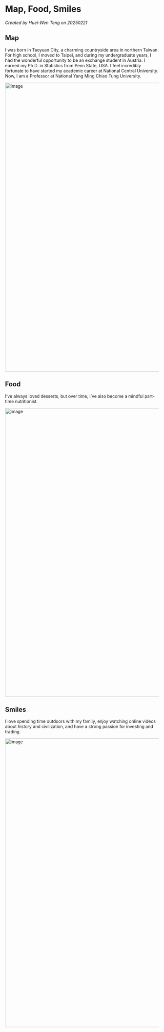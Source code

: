 # Map, Food, Smiles

*Created by Huei-Wen Teng on 20250221*

## Map

I was born in Taoyuan City, a charming countryside area in northern Taiwan.
For high school, I moved to Taipei, and during my undergraduate years, I had the wonderful opportunity to be an exchange student in Austria.
I earned my Ph.D. in Statistics from Penn State, USA.
I feel incredibly fortunate to have started my academic career at National Central University.
Now, I am a Professor at National Yang Ming Chiao Tung University.


<img width="942" alt="image" src="https://github.com/user-attachments/assets/1db45f4b-adf6-48b1-8a14-83fc9245d6cf" />


## Food

I’ve always loved desserts, but over time, I’ve also become a mindful part-time nutritionist.

<img width="942" alt="image" src="https://github.com/user-attachments/assets/c3c70feb-75c7-4f21-bdec-7869477f1361" />

## Smiles

I love spending time outdoors with my family, enjoy watching online videos about history and civilization, and have a strong passion for investing and trading.

<img width="942" alt="image" src="https://github.com/user-attachments/assets/74d51348-4af9-42e4-8e7b-3a49bc4fcf05" />
